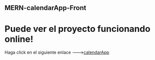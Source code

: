 ## MERN-calendarApp-Front


# Puede ver el proyecto funcionando online!

Haga click en el siguiente enlace --->[calendarApp](https://calendarapp-zapata.netlify.app/login)
